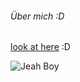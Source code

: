 
  ###### Über mich :D
  [look at here](https://n0aah02.github.io ":D") :D
  

![Jeah Boy](https://eynoah.club/AboutMe/assets/flags/at.png)
